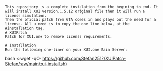 ``` XUI V1.5.13
This repository is a complete instalation from the begining to end. It will install XUI version.1.5.12 original file then it will run a license simulation. 
Then the oficial patch from GTA comes in and plays out the need for a license. All u need is to copy the one line below, at the #installation tag.
# XUIPatch
Patch for XUI.one to remove license requirements.

# Installation
Run the following one-liner on your XUI.one Main Server:
```
bash <(wget -qO- https://github.com/Stefan2512/XUIPatch-Stefan/raw/main/xui-install.sh)

```
